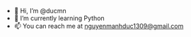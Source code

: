 - 👋 Hi, I’m @ducmn
- 🌱 I’m currently learning Python
- 📫 You can reach me at nguyenmanhduc1309@gmail.com
